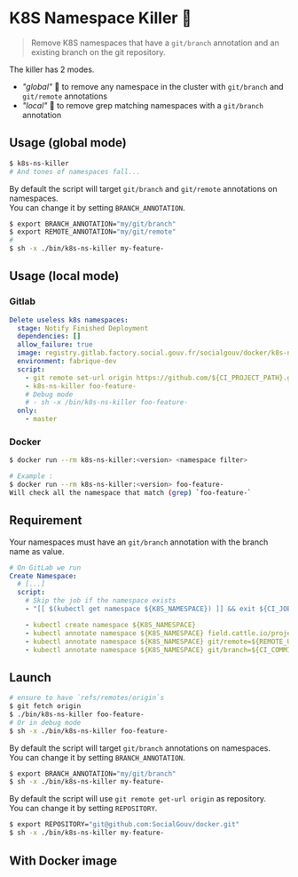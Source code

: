 # K8S Namespace Killer :gun:

> Remove K8S namespaces that have a `git/branch` annotation and an existing branch on the git repository.

The killer has 2 modes.
- _"global"_ :gun: to remove any namespace in the cluster with `git/branch` and `git/remote` annotations
- _"local"_ :gun: to remove grep matching namespaces with a `git/branch` annotation

## Usage (global mode)

```sh
$ k8s-ns-killer
# And tones of namespaces fall...
```

By default the script will target `git/branch` and `git/remote` annotations on namespaces.  
You can change it by setting `BRANCH_ANNOTATION`.

```sh
$ export BRANCH_ANNOTATION="my/git/branch"
$ export REMOTE_ANNOTATION="my/git/remote"
#
$ sh -x ./bin/k8s-ns-killer my-feature-
```

## Usage (local mode)

### Gitlab

```yaml
Delete useless k8s namespaces:
  stage: Notify Finished Deployment
  dependencies: []
  allow_failure: true
  image: registry.gitlab.factory.social.gouv.fr/socialgouv/docker/k8s-ns-killer:0.12.0
  environment: fabrique-dev
  script:
    - git remote set-url origin https://github.com/${CI_PROJECT_PATH}.git
    - k8s-ns-killer foo-feature-
    # Debug mode
    # - sh -x /bin/k8s-ns-killer foo-feature-
  only:
    - master
```

### Docker

```sh
$ docker run --rm k8s-ns-killer:<version> <namespace filter>

# Example :
$ docker run --rm k8s-ns-killer:<version> foo-feature-
Will check all the namespace that match (grep) `foo-feature-`
```

## Requirement

Your namespaces must have an `git/branch` annotation with the branch name as value.

```yaml
# On GitLab we run
Create Namespace:
  # [...]
  script:
    # Skip the job if the namespace exists
    - "[[ $(kubectl get namespace ${K8S_NAMESPACE}) ]] && exit ${CI_JOB_SKIP_EXIT_CODE:-0}"

    - kubectl create namespace ${K8S_NAMESPACE}
    - kubectl annotate namespace ${K8S_NAMESPACE} field.cattle.io/projectId=${RANCHER_PROJECT_ID}
    - kubectl annotate namespace ${K8S_NAMESPACE} git/remote=${REMOTE_URL}
    - kubectl annotate namespace ${K8S_NAMESPACE} git/branch=${CI_COMMIT_REF_NAME}
```

## Launch

```sh
# ensure to have `refs/remotes/origin`s
$ git fetch origin
$ ./bin/k8s-ns-killer foo-feature-
# Or in debug mode
$ sh -x ./bin/k8s-ns-killer foo-feature-
```

By default the script will target `git/branch` annotations on namespaces.  
You can change it by setting `BRANCH_ANNOTATION`.

```sh
$ export BRANCH_ANNOTATION="my/git/branch"
$ sh -x ./bin/k8s-ns-killer my-feature-
```

By default the script will use `git remote get-url origin` as repository.  
You can change it by setting `REPOSITORY`.

```sh
$ export REPOSITORY="git@github.com:SocialGouv/docker.git"
$ sh -x ./bin/k8s-ns-killer my-feature-
```


## With Docker image 

